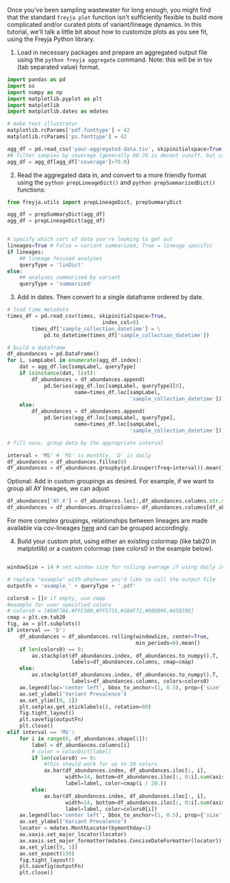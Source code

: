 Once you've been sampling wastewater for long enough, you might find that the standard ```freyja plot``` function isn't sufficiently flexible to build more complicated and/or curated plots of variant/lineage dynamics. In this tutorial, we'll talk a little bit about how to customize plots as you see fit, using the Freyja Python library.

1. Load in necessary packages and prepare  an aggregated output file using the ```python freyja aggregate``` command. Note: this will be in tsv (tab separated value) format. 


```python
import pandas as pd
import os
import numpy as np
import matplotlib.pyplot as plt
import matplotlib
import matplotlib.dates as mdates

# make text illustrator 
matplotlib.rcParams['pdf.fonttype'] = 42
matplotlib.rcParams['ps.fonttype'] = 42

agg_df = pd.read_csv('your-aggregated-data.tsv', skipinitialspace=True, sep='\t',index_col=0) 
## filter samples by coverage (generally 60-70 is decent cutoff, but can vary across samples)
agg_df = agg_df[agg_df['coverage']>70.0] 
```

2. Read the aggregated data in, and convert to a more friendly format using the ```python prepLineageDict()``` and ```python prepSummarizedDict()``` functions: 

```python
from freyja.utils import prepLineageDict, prepSummaryDict

agg_df = prepSummaryDict(agg_df)
agg_df = prepLineageDict(agg_df)


# specify which sort of data you're looking to get out
lineages=True # False = variant summarized, True = lineage specific 
if lineages:
	## lineage focused analyses
    queryType = 'linDict'
else:
	## analyses summarized by variant
    queryType = 'summarized'

```

3. Add in dates. Then convert to a single dataframe ordered by date. 

```python
# load time metadata
times_df = pd.read_csv(times, skipinitialspace=True,
                               index_col=0)
        times_df['sample_collection_datetime'] = \
            pd.to_datetime(times_df['sample_collection_datetime'])

# build a dataframe 
df_abundances = pd.DataFrame()
for i, sampLabel in enumerate(agg_df.index):
    dat = agg_df.loc[sampLabel, queryType]
    if isinstance(dat, list):
        df_abundances = df_abundances.append(
            pd.Series(agg_df.loc[sampLabel, queryType][0],
                      name=times_df.loc[sampLabel,
                                        'sample_collection_datetime']))
    else:
        df_abundances = df_abundances.append(
            pd.Series(agg_df.loc[sampLabel, queryType],
                      name=times_df.loc[sampLabel,
                                        'sample_collection_datetime']))

# fill nans, group data by the appropriate interval

interval = 'MS' # 'MS' is monthly, 'D' is daily
df_abundances = df_abundances.fillna(0)
df_abundances = df_abundances.groupby(pd.Grouper(freq=interval)).mean()
```

Optional: Add in custom groupings as desired. For example, if we want to group all AY lineages, we can adjust   

```python
df_abundances['AY.X'] = df_abundances.loc[:,df_abundances.columns.str.startswith('AY.')].sum(axis=1)
df_abundances = df_abundances.drop(columns= df_abundances.columns[df_abundances.columns.str.startswith('AY.') & ~(df_abundances.columns=='AY.X')])
```
For more complex groupings, relationships between lineages are made available via cov-lineages [here](https://github.com/cov-lineages/lineages-website/blob/master/data/lineages.yml) and can be grouped accordingly. 

4. Build your custom plot, using either an existing colormap (like tab20 in matplotlib) or a custom colormap (see colors0 in the example below). 


```python 

windowSize = 14 # set window size for rolling average if using daily interval 

# replace "example" with whatever you'd like to call the output file
outputFn = 'example_' + queryType + '.pdf'

colors0 = []# if empty, use cmap
#example for user specified colors
# colors0 = [#DAF7A6,#FFC300,#FF5733,#1B4F72,#808B96,#45B39D]
cmap = plt.cm.tab20
fig, ax = plt.subplots()
if interval == 'D':
    df_abundances = df_abundances.rolling(windowSize, center=True,
                                          min_periods=0).mean()
    if len(colors0) == 0:
        ax.stackplot(df_abundances.index, df_abundances.to_numpy().T,
                     labels=df_abundances.columns, cmap=cmap)
    else:
        ax.stackplot(df_abundances.index, df_abundances.to_numpy().T,
                     labels=df_abundances.columns, colors=colors0)
    ax.legend(loc='center left', bbox_to_anchor=(1, 0.5), prop={'size': 4})
    ax.set_ylabel('Variant Prevalence')
    ax.set_ylim([0, 1])
    plt.setp(ax.get_xticklabels(), rotation=90)
    fig.tight_layout()
    plt.savefig(outputFn)
    plt.close()
elif interval == 'MS':
    for i in range(0, df_abundances.shape[1]):
        label = df_abundances.columns[i]
        # color = colorDict[label]
        if len(colors0) == 0:
        	#this should work for up to 20 colors
            ax.bar(df_abundances.index, df_abundances.iloc[:, i],
                   width=14, bottom=df_abundances.iloc[:, 0:i].sum(axis=1),
                   label=label, color=cmap(i / 20.))
        else:
            ax.bar(df_abundances.index, df_abundances.iloc[:, i],
                   width=14, bottom=df_abundances.iloc[:, 0:i].sum(axis=1),
                   label=label, color=colors0[i])
    ax.legend(loc='center left', bbox_to_anchor=(1, 0.5), prop={'size': 4})
    ax.set_ylabel('Variant Prevalence')
    locator = mdates.MonthLocator(bymonthday=1)
    ax.xaxis.set_major_locator(locator)
    ax.xaxis.set_major_formatter(mdates.ConciseDateFormatter(locator))
    ax.set_ylim([0, 1])
    ax.set_aspect(150)
    fig.tight_layout()
    plt.savefig(outputFn)
    plt.close()
```











